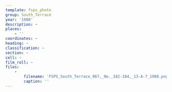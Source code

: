 ```yaml
---
template: fsps_photo
group: South_Terrace
year: '1980'
description: ~
places:
    - ''
coordinates: ~
heading: ~
classification: ~
section: ~
cell: ~
film_roll: ~
files:
    -
        filename: 'FSPS_South_Terrace_067,_No._182-184,_13-A-7_1980.png'
        caption: ''
---
```

